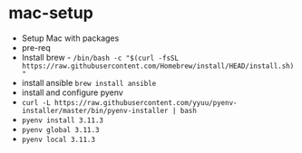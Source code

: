 # mac-setup
- Setup Mac with packages
- pre-req 
- Install brew - `/bin/bash -c "$(curl -fsSL https://raw.githubusercontent.com/Homebrew/install/HEAD/install.sh)"`
- install ansible `brew install ansible`
- install and configure pyenv
- `curl -L https://raw.githubusercontent.com/yyuu/pyenv-installer/master/bin/pyenv-installer | bash`
- `pyenv install 3.11.3`
- `pyenv global 3.11.3`
- `pyenv local 3.11.3`

